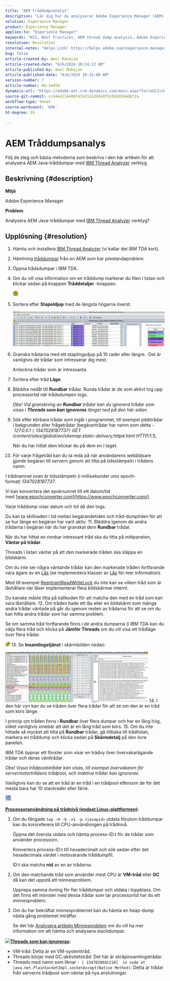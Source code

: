 ```yaml
---
title: "AEM tråddumpsanalys"
description: "Lär dig hur du analyserar Adobe Experience Manager (AEM) Java-tråddumpar med hjälp av verktyget IBM Thread Analyzer."
solution: Experience Manager
product: Experience Manager
applies-to: "Experience Manager"
keywords: "KCS, Best Practices, AEM thread dump analysis, Adobe Experience Manager, Java, IBM Thread Analyzer"
resolution: Resolution
internal-notes: "Helpx Link: https://helpx.adobe.com/experience-manager/kb/thread-dump-analysis.html"
bug: false
article-created-by: Amol Mahajan
article-created-date: "6/6/2024 10:24:12 AM"
article-published-by: Amol Mahajan
article-published-date: "6/6/2024 10:25:08 AM"
version-number: 7
article-number: KA-16458
dynamics-url: "https://adobe-ent.crm.dynamics.com/main.aspx?forceUCI=1&pagetype=entityrecord&etn=knowledgearticle&id=798e5ee9-ee23-ef11-840a-00224808decd"
source-git-commit: cc44e4214480743e211b368e9fb1020d184d6f2a
workflow-type: tm+mt
source-wordcount: '896'
ht-degree: 0%

---
```


# AEM Tråddumpsanalys


Följ de steg och bästa metoderna som beskrivs i den här artikeln för att analysera AEM Java-tråddumpar med [IBM Thread Analyzer](https://www.ibm.com/support/pages/ibm-thread-and-monitor-dump-analyzer-java-tmda) verktyg.

## Beskrivning {#description}


<b>Miljö</b>

Adobe Experience Manager

<b>Problem</b>

Analysera AEM Java-tråddumpar med [IBM Thread Analyzer](https://www.ibm.com/support/pages/ibm-thread-and-monitor-dump-analyzer-java-tmda) verktyg?


## Upplösning {#resolution}


1. Hämta och installera [IBM Thread Analyzer](https://www.ibm.com/support/pages/ibm-thread-and-monitor-dump-analyzer-java-tmda) (vi kallar det IBM TDA kort).
2. Hämtning [tråddumpar](https://helpx.adobe.com/experience-manager/kb/thread-dumps-collection-analysis.html) från en AEM som har prestandaproblem.
3. Öppna trådsdumpar i IBM TDA.
4. Om du vill visa information om en tråddump markerar du filen i listan och klickar sedan på knappen <b>Tråddetaljer</b> -knappen.

   ![](assets/18a97935-9df5-ee11-a1fe-6045bd006295.png)
5. Sortera efter <b>Stapeldjup</b> med de längsta högarna överst.

   ![](assets/f2bd2b85-9bf5-ee11-a1fe-6045bd006295.png)
6. Granska trådarna med ett staplingsdjup på 10 rader eller längre.  Det är vanligtvis de trådar som intresserar dig mest.

   Anteckna trådar som är intressanta.
7. Sortera efter tråd <b>Läge</b>.
8. Bläddra nedåt till <b>Rundbar</b> trådar. Runda trådar är de som aktivt tog upp processortid när trådsdumpen togs.

   *Obs! Vid granskning av <b>Rundbar</b> trådar kan du ignorera trådar som visas i <b>Threads som kan ignoreras</b> längst ned på den här sidan.*


9. Sök efter körbara trådar som ingår i programmet, till exempel jobbtrådar i bakgrunden eller frågetrådar (begärantrådar har namn som detta - *127.0.0.1 `[` 1347028187737`]`  GET /content/sites/global/en/sitemap.static-delivery.httpd.html HTTP/1.1*).

   När du har hittat dem klickar du på dem en i taget.
10. För varje frågetråd kan du ta reda på när användarens webbläsare gjorde begäran till servern genom att titta på tidsstämpeln i trådens namn.

   I trådnamnet ovan är tidsstämpeln (i millisekunder unix epoch-format) *1347028187737*.

   Vi kan konvertera det epoknumret till ett datum/tid med [www.epochconverter.com](https://www.epochconverter.com/).

   Varje tråddump visar datum och tid då den togs.

   Du kan ta skillnaden i tid mellan begärandetiden och tråd-dumptiden för att se hur länge en begäran har varit aktiv.
11. Bläddra igenom de andra trådarna i begäran när du har granskat dem <b>Rundbar</b> trådar.

   När du har hittat en rinnbar intressant tråd ska du titta på mittpanelen, <b>Väntar på trådar</b>.

   Threads i listan väntar på att den markerade tråden ska släppa en bildskärm.

   Om du inte ser några väntande trådar kan den markerade tråden fortfarande vara ägare av en [Lås](https://docs.oracle.com/javase/1.5.0/docs/api/java/util/concurrent/locks/Lock.html) (se implementera klasser av [Lås](https://docs.oracle.com/javase/1.5.0/docs/api/java/util/concurrent/locks/Lock.html) för mer information).

   Med till exempel [ReentrantReadWriteLock](https://docs.oracle.com/javase/1.5.0/docs/api/java/util/concurrent/locks/ReentrantReadWriteLock.html) du inte kan se vilken tråd som är låshållare när låser implementerar flera bildskärmar internt.

   Du kanske måste titta på källkoden för att matcha den med en tråd som kan vara låshållare.
12. Om tråden hade ett lås eller en bildskärm som många andra trådar väntade på går du igenom resten av trådarna för att se om du kan hitta andra trådar som har samma problem.

   Se om samma tråd fortfarande finns i de andra dumparna (i IBM TDA kan du välja flera tråd och klicka på <b>Jämför Threads</b> om du vill visa ett trådläge över flera trådar.

   ![](assets/e0d94248-9df5-ee11-a1fe-6045bd006295.png)
13. Se <b>Insamlingstjänst</b> i skärmbilden nedan:

   ![](assets/12b13798-9bf5-ee11-a1fe-6045bd006295.png)
14. I den här vyn kan du se tråden över flera trådar för att se om den är en tråd som körs länge.

   I princip om tråden finns i <b>Rundbar</b> över flera dumpar och har en lång hög, vilket vanligtvis innebär att det är en lång tråd som körs.
15. Om du inte hittade så mycket att titta på <b>Rundbar</b> trådar, gå tillbaka till trådlistan, markera en tråddump och klicka sedan på <b>Skärmdetalj</b> på den övre panelen.

   IBM TDA öppnar ett fönster som visar en trädvy över övervakarägande trådar och deras vänttrådar.

   *Obs! Vissa trådpoolstrådar kan visas, till exempel övervakaren för servermotortrådens trådpool, och inaktiva trådar kan ignoreras.*

   Vanligtvis kan du se att en tråd är en tråd i en trådpool eftersom de för det mesta bara har 10 stackrader eller färre.

   ![](assets/94bb3161-9df5-ee11-a1fe-6045bd006295.png)




<u><b>Processoranvändning på trådnivå (endast Linux-plattformen)</b></u><b>:</b>

1. Om du fångade `top -H -b -n1 -p <javapid>` utdata förutom tråddumpar kan du korsreferera till CPU-användningen på trådnivå.

   Öppna det översta utdata och hämta process-ID:t för de trådar som använder processorn.

   Konvertera process-ID:t till hexadecimalt och sök sedan efter det hexadecimala värdet i motsvarande tråddumpfil.

   ID:t ska matcha <b>nid</b> av en av trådarna.
2. Om den matchande tråd som använder mest CPU är <b>VM-tråd</b> eller <b>GC</b> då kan det uppstå ett minnesproblem.

   Upprepa samma övning för fler tråddumpar och utdata i toppklass. Om det finns ett mönster med dessa trådar som tar processortid har du ett minnesproblem.
3. Om du har bekräftat minnesproblemet kan du hämta en heap-dump nästa gång problemet inträffar.

   Se det här [Analysera artikeln Minnesproblem](https://experienceleague.adobe.com/docs/experience-cloud-kcs/kbarticles/KA-17482.html?lang=en) om du vill ha mer information om att hämta och analysera stackdumpar.


![](https://helpx.adobe.com/libs/cq/ui/resources/0.gif)<b><u>Threads som kan ignoreras</u>:</b>

- VM-tråd: Detta är en VM-systemtråd.
- Threads börjar med GC-aktivitetstråd: Det här är skräpinsamlingstrådar.
- Threads med namn som liknar `- [ 1347028691218]  in code at java.net.PlainSocketImpl.socketAccept(Native Method)`: Detta är trådar från serverns trådpool som väntar på nya anslutningar.

